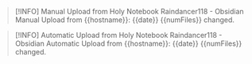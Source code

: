 >[!INFO] Manual Upload from Holy Notebook
Raindancer118 - Obsidian Manual Upload from {{hostname}}: {{date}}
{{numFiles}} changed.

>[!INFO] Automatic Upload from Holy Notebook
>Raindancer118 - Obsidian Automatic Upload from {{hostname}}: {{date}}
{{numFiles}} changed.
